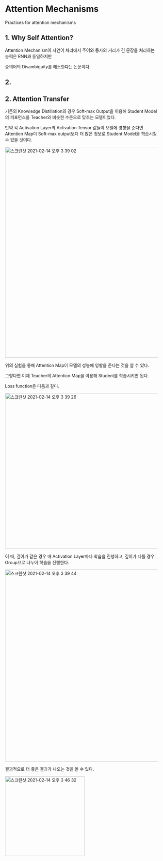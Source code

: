 # Attention Mechanisms
Practices for attention mechanisms

## 1. Why Self Attention?
Attention Mechanism이 자연어 처리에서 주어와 동사의 거리가 긴 문장을 처리하는 능력은 RNN과 동일하지만

중의어의 Disambiguity를 해소한다는 논문이다.

## 2. 

## 2. Attention Transfer
기존의 Knowledge Distillation의 경우 Soft-max Output을 이용해 Student Model의 퍼포먼스를 Teacher와 비슷한 수준으로 맞추는 모델이었다.

만약 각 Activation Layer의 Activation Tensor 값들이 모델에 영향을 준다면 Attention Map이 Soft-max output보다 더 많은 정보로 Student Model을 학습시킬 수 있을 것이다.

<img width="692" alt="스크린샷 2021-02-14 오후 3 39 02" src="https://user-images.githubusercontent.com/68293683/107870343-c6131f80-6eda-11eb-923a-9a62bf519774.png">

위의 실험을 통해 Attention Map이 모델의 성능에 영향을 준다는 것을 알 수 있다.

그렇다면 이제 Teacher의 Attention Map을 이용해 Student를 학습시키면 된다.

Loss function은 다음과 같다.

<img width="511" alt="스크린샷 2021-02-14 오후 3 39 26" src="https://user-images.githubusercontent.com/68293683/107870350-d4613b80-6eda-11eb-97dc-84747864761a.png">

이 때, 깊이가 같은 경우 매 Activation Layer마다 학습을 진행하고, 깊이가 다를 경우 Group으로 나누어 학습을 진행한다.

<img width="630" alt="스크린샷 2021-02-14 오후 3 39 44" src="https://user-images.githubusercontent.com/68293683/107870355-de833a00-6eda-11eb-931d-e56db15f7e3f.png">

결과적으로 더 좋은 결과가 나오는 것을 볼 수 있다.

<img width="262" alt="스크린샷 2021-02-14 오후 3 46 32" src="https://user-images.githubusercontent.com/68293683/107870454-d24bac80-6edb-11eb-8f01-0b2526e23619.png">
